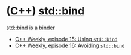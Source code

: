 # ([C++](Cpp.md)) [std::bind](CppStdBind.md)

[std::bind](CppStdBind.md) is a [binder](CppBinder.md)

 * [C++ Weekly, episode 15: Using `std::bind`](https://www.youtube.com/watch?v=i3dK_ndZ72c&list=PLs3KjaCtOwSZ2tbuV1hx8Xz-rFZTan2J1&index=14)
 * [C++ Weekly, episode 16: Avoiding `std::bind`](https://www.youtube.com/watch?v=ZlHi8txU4aQ&list=PLs3KjaCtOwSZ2tbuV1hx8Xz-rFZTan2J1&index=16)